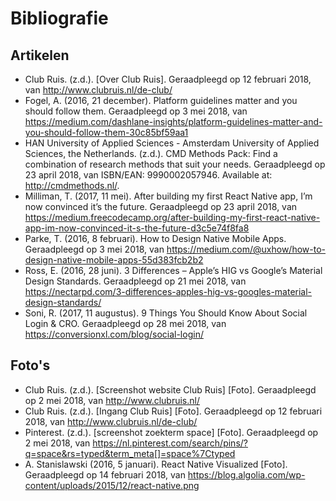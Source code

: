 # Bibliografie

## Artikelen
* Club Ruis. (z.d.). [Over Club Ruis]. Geraadpleegd op 12 februari 2018, van http://www.clubruis.nl/de-club/
* Fogel, A. (2016, 21 december). Platform guidelines matter and you should follow them. Geraadpleegd op 3 mei 2018, van https://medium.com/dashlane-insights/platform-guidelines-matter-and-you-should-follow-them-30c85bf59aa1
* HAN University of Applied Sciences - Amsterdam University of Applied Sciences, the Netherlands. (z.d.). CMD Methods Pack: Find a combination of research methods that suit your needs. Geraadpleegd op 23 april 2018, van  ISBN/EAN: 9990002057946. Available at: http://cmdmethods.nl/.
* Milliman, T. (2017, 11 mei). After building my first React Native app, I’m now convinced it’s the future. Geraadpleegd op 23 april 2018, van https://medium.freecodecamp.org/after-building-my-first-react-native-app-im-now-convinced-it-s-the-future-d3c5e74f8fa8
* Parke, T. (2016, 8 februari). How to Design Native Mobile Apps. Geraadpleegd op 3 mei 2018, van https://medium.com/@uxhow/how-to-design-native-mobile-apps-55d383fcb2b2
* Ross, E. (2016, 28 juni). 3 Differences – Apple’s HIG vs Google’s Material Design Standards. Geraadpleegd op 21 mei 2018, van https://nectarpd.com/3-differences-apples-hig-vs-googles-material-design-standards/
* Soni, R. (2017, 11 augustus). 9 Things You Should Know About Social Login & CRO. Geraadpleegd op 28 mei 2018, van https://conversionxl.com/blog/social-login/

## Foto's
* Club Ruis. (z.d.). [Screenshot website Club Ruis] [Foto]. Geraadpleegd op 2 mei 2018, van http://www.clubruis.nl/
* Club Ruis. (z.d.). [Ingang Club Ruis] [Foto]. Geraadpleegd op 12 februari 2018, van http://www.clubruis.nl/de-club/
* Pinterest. (z.d.). [screenshot zoekterm space] [Foto]. Geraadpleegd op 2 mei 2018, van https://nl.pinterest.com/search/pins/?q=space&rs=typed&term_meta[]=space%7Ctyped
* A. Stanislawski (2016, 5 januari). React Native Visualized [Foto]. Geraadpleegd op 14 februari 2018, van https://blog.algolia.com/wp-content/uploads/2015/12/react-native.png
